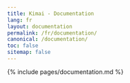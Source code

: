 ```yaml
---
title: Kimai - Documentation
lang: fr
layout: documentation
permalink: /fr/documentation/
canonical: /documentation/
toc: false
sitemap: false
---
```


{% include pages/documentation.md %}
